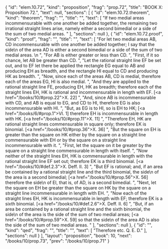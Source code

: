 {
  "id": "elem.10.72",
  "kind": "proposition",
  "frag": "prop.72",
  "title": "BOOK X: Proposition 72.",
  "text": null,
  "sections": [
    {
      "id": "elem.10.72.theorem",
      "kind": "theorem",
      "frag": "",
      "title": "",
      "text": [
        "If two medial areas incommensurable with one another be added together, the remaining two irrational straight lines arise, namely either a second bimedial or a side of the sum of two medial areas. "
      ],
      "sections": null
    },
    {
      "id": "elem.10.72.proof",
      "kind": "proof",
      "frag": "",
      "title": "",
      "text": [
        "For let two medial areas AB, CD incommensurable with one another be added together; I say that the <quote>side</quote>\n of the area AD is either a second bimedial or a side of the sum of two medial areas. \n      ",
        "For AB is either greater or less than CD. ",
        "First, if it so chance, let AB be greater than CD. ",
        "Let the rational straight line EF be set out, and to EF let there be applied the rectangle EG equal to AB and producing EH as breadth, and the rectangle HI equal to CD and producing HK as breadth. ",
        "Now, since each of the areas AB, CD is medial, therefore each of the areas EG, HI is also medial. ",
        "And they are applied to the rational straight line FE, producing EH, HK as breadth; therefore each of the straight lines EH, HK is rational and incommensurable in length with EF. [<a href=\"/books/10/#prop.22\">X. 22</a>] ",
        "And, since AB is incommensurable with CD, and AB is equal to EG, and CD to HI, therefore EG is also incommensurable with HI. ",
        "But, as EG is to HI, so is EH to HK; [<a href=\"/books/6/#prop.1\">VI. 1</a>] therefore EH is incommensurable in length with HK. [<a href=\"/books/10/#prop.11\">X. 11</a>] ",
        "Therefore EH, HK are rational straight lines commensurable in square only; therefore EK is binomial. [<a href=\"/books/10/#prop.36\">X. 36</a>] ",
        "But the square on EH is greater than the square on HK either by the square on a straight line commensurable with EH or by the square on a straight line incommensurable with it. ",
        "First, let the square on it be greater by the square on a straight line commensurable in length with itself. ",
        "Now neither of the straight lines EH, HK is commensurable in length with the rational straight line EF set out; therefore EK is a third binomial. [<a href=\"/books/10/#def.2.3\">X. Deff. II. 3</a>] ",
        "But EF is rational; and, if an area be contained by a rational straight line and the third binomial, the <quote>side</quote>\n of the area is a second bimedial; [<a href=\"/books/10/#prop.56\">X. 56</a>] therefore the <quote>side</quote>\n of EI, that is, of AD, is a second bimedial. ",
        "Next, let the square on EH be greater than the square on HK by the square on a straight line incommensurable in length with EH. ",
        "Now each of the straight lines EH, HK is incommensurable in length with EF; therefore EK is a sixth binomial. [<a href=\"/books/10/#def.2.6\">X. Deff. II. 6</a>] ",
        "But, if an area be contained by a rational straight line and the sixth binomial, the <quote>side</quote>\n of the area is the side of the sum of two medial areas; [<a href=\"/books/10/#prop.59\">X. 59</a>] so that the <quote>side</quote>\n of the area AD is also the side of the sum of two medial areas. "
      ],
      "sections": null
    },
    {
      "id": "",
      "kind": "qed",
      "frag": "",
      "title": "",
      "text": [
        "Therefore etc. Q. E. D."
      ],
      "sections": null
    }
  ],
  "layout": "proposition",
  "book": 10,
  "next": "/books/10/prop.73",
  "prev": "/books/10/prop.71"
}
